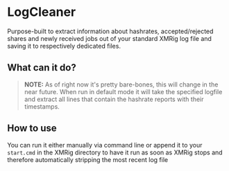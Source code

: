 # LogCleaner
Purpose-built to extract information about hashrates, accepted/rejected shares and newly received jobs out of your standard XMRig log file and saving it to respectively dedicated files.

## What can it do?
> **NOTE:** As of right now it's pretty bare-bones, this will change in the near future.
When run in default mode it will take the specified logfile and extract all lines that contain the hashrate reports with their timestamps.

## How to use
You can run it either manually via command line or append it to your `start.cmd` in the XMRig directory to have it run as soon as XMRig stops and therefore automatically stripping the most recent log file